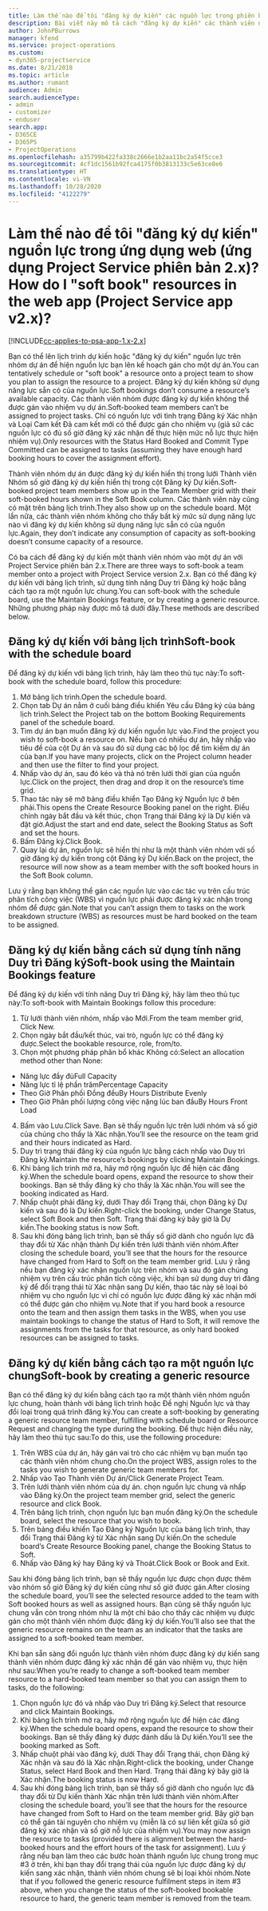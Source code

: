 ```yaml
---
title: Làm thế nào để tôi "đăng ký dự kiến" các nguồn lực trong phiên bản ứng dụng 2.x?
description: Bài viết này mô tả cách "đăng ký dự kiến" các thành viên nhóm dự án bằng Project Service.
author: JohnPBurrows
manager: kfend
ms.service: project-operations
ms.custom:
- dyn365-projectservice
ms.date: 8/21/2018
ms.topic: article
ms.author: rumant
audience: Admin
search.audienceType:
- admin
- customizer
- enduser
search.app:
- D365CE
- D365PS
- ProjectOperations
ms.openlocfilehash: a35799b422fa338c2666e1b2aa11bc2a54f5cce3
ms.sourcegitcommit: 4cf1dc1561b92fca4175f0b3813133c5e63ce8e6
ms.translationtype: HT
ms.contentlocale: vi-VN
ms.lasthandoff: 10/28/2020
ms.locfileid: "4122279"
---
```

# <a name="how-do-i-soft-book-resources-in-the-web-app-project-service-app-v2x"></a><span data-ttu-id="c676a-103">Làm thế nào để tôi "đăng ký dự kiến" nguồn lực trong ứng dụng web (ứng dụng Project Service phiên bản 2.x)?</span><span class="sxs-lookup"><span data-stu-id="c676a-103">How do I "soft book" resources in the web app (Project Service app v2.x)?</span></span>

[!INCLUDE[cc-applies-to-psa-app-1.x-2.x](../includes/cc-applies-to-psa-app-1x-2x.md)]

<span data-ttu-id="c676a-104">Bạn có thể lên lịch trình dự kiến hoặc "đăng ký dự kiến" nguồn lực trên nhóm dự án để hiện nguồn lực bạn lên kế hoạch gán cho một dự án.</span><span class="sxs-lookup"><span data-stu-id="c676a-104">You can tentatively schedule or "soft book" a resource onto a project team to show you plan to assign the resource to a project.</span></span> <span data-ttu-id="c676a-105">Đăng ký dự kiến không sử dụng năng lực sẵn có của nguồn lực.</span><span class="sxs-lookup"><span data-stu-id="c676a-105">Soft bookings don’t consume a resource’s available capacity.</span></span> <span data-ttu-id="c676a-106">Các thành viên nhóm được đăng ký dự kiến không thể được gán vào nhiệm vụ dự án.</span><span class="sxs-lookup"><span data-stu-id="c676a-106">Soft-booked team members can’t be assigned to project tasks.</span></span> <span data-ttu-id="c676a-107">Chỉ có nguồn lực với tình trạng Đăng ký Xác nhận và Loại Cam kết Đã cam kết mới có thể được gán cho nhiệm vụ (giả sử các nguồn lực có đủ số giờ đăng ký xác nhận để thực hiện mức nỗ lực thực hiện nhiệm vụ).</span><span class="sxs-lookup"><span data-stu-id="c676a-107">Only resources with the Status Hard Booked and Commit Type Committed can be assigned to tasks (assuming they have enough hard booking hours to cover the assignment effort).</span></span>

<span data-ttu-id="c676a-108">Thành viên nhóm dự án được đăng ký dự kiến hiển thị trong lưới Thành viên Nhóm số giờ đăng ký dự kiến hiển thị trong cột Đăng ký Dự kiến.</span><span class="sxs-lookup"><span data-stu-id="c676a-108">Soft-booked project team members show up in the Team Member grid with their soft-booked hours shown in the Soft Book column.</span></span> <span data-ttu-id="c676a-109">Các thành viên này cũng có mặt trên bảng lịch trình.</span><span class="sxs-lookup"><span data-stu-id="c676a-109">They also show up on the schedule board.</span></span> <span data-ttu-id="c676a-110">Một lần nữa, các thành viên nhóm không cho thấy bất kỳ mức sử dụng năng lực nào vì đăng ký dự kiến không sử dụng năng lực sẵn có của nguồn lực.</span><span class="sxs-lookup"><span data-stu-id="c676a-110">Again, they don’t indicate any consumption of capacity as soft-booking doesn’t consume capacity of a resource.</span></span>

<span data-ttu-id="c676a-111">Có ba cách để đăng ký dự kiến một thành viên nhóm vào một dự án với Project Service phiên bản 2.x.</span><span class="sxs-lookup"><span data-stu-id="c676a-111">There are three ways to soft-book a team member onto a project with Project Service version 2.x.</span></span> <span data-ttu-id="c676a-112">Bạn có thể đăng ký dự kiến với bảng lịch trình, sử dụng tính năng Duy trì Đăng ký hoặc bằng cách tạo ra một nguồn lực chung.</span><span class="sxs-lookup"><span data-stu-id="c676a-112">You can soft-book with the schedule board, use the Maintain Bookings feature, or by creating a generic resource.</span></span> <span data-ttu-id="c676a-113">Những phương pháp này được mô tả dưới đây.</span><span class="sxs-lookup"><span data-stu-id="c676a-113">These methods are described below.</span></span>

## <a name="soft-book-with-the-schedule-board"></a><span data-ttu-id="c676a-114">Đăng ký dự kiến với bảng lịch trình</span><span class="sxs-lookup"><span data-stu-id="c676a-114">Soft-book with the schedule board</span></span>

<span data-ttu-id="c676a-115">Để đăng ký dự kiến với bảng lịch trình, hãy làm theo thủ tục này:</span><span class="sxs-lookup"><span data-stu-id="c676a-115">To soft-book with the schedule board, follow this procedure:</span></span> 
1. <span data-ttu-id="c676a-116">Mở bảng lịch trình.</span><span class="sxs-lookup"><span data-stu-id="c676a-116">Open the schedule board.</span></span>
2. <span data-ttu-id="c676a-117">Chọn tab Dự án nằm ở cuối bảng điều khiển Yêu cầu Đăng ký của bảng lịch trình.</span><span class="sxs-lookup"><span data-stu-id="c676a-117">Select the Project tab on the bottom Booking Requirements panel of the schedule board.</span></span>
3. <span data-ttu-id="c676a-118">Tìm dự án bạn muốn đăng ký dự kiến nguồn lực vào.</span><span class="sxs-lookup"><span data-stu-id="c676a-118">Find the project you wish to soft-book a resource on.</span></span> <span data-ttu-id="c676a-119">Nếu bạn có nhiều dự án, hãy nhấp vào tiêu đề của cột Dự án và sau đó sử dụng các bộ lọc để tìm kiếm dự án của bạn.</span><span class="sxs-lookup"><span data-stu-id="c676a-119">If you have many projects, click on the Project column header and then use the filter to find your project.</span></span>
4. <span data-ttu-id="c676a-120">Nhấp vào dự án, sau đó kéo và thả nó trên lưới thời gian của nguồn lực.</span><span class="sxs-lookup"><span data-stu-id="c676a-120">Click on the project, then drag and drop it on the resource’s time grid.</span></span>
5. <span data-ttu-id="c676a-121">Thao tác này sẽ mở bảng điều khiển Tạo Đăng ký Nguồn lực ở bên phải.</span><span class="sxs-lookup"><span data-stu-id="c676a-121">This opens the Create Resource Booking panel on the right.</span></span> <span data-ttu-id="c676a-122">Điều chỉnh ngày bắt đầu và kết thúc, chọn Trạng thái Đăng ký là Dự kiến và đặt giờ.</span><span class="sxs-lookup"><span data-stu-id="c676a-122">Adjust the start and end date, select the Booking Status as Soft and set the hours.</span></span> 
6. <span data-ttu-id="c676a-123">Bấm Đăng ký.</span><span class="sxs-lookup"><span data-stu-id="c676a-123">Click Book.</span></span>
7. <span data-ttu-id="c676a-124">Quay lại dự án, nguồn lực sẽ hiển thị như là một thành viên nhóm với số giờ đăng ký dự kiến trong cột Đăng ký Dự kiến.</span><span class="sxs-lookup"><span data-stu-id="c676a-124">Back on the project, the resource will now show as a team member with the soft booked hours in the Soft Book column.</span></span>

<span data-ttu-id="c676a-125">Lưu ý rằng bạn không thể gán các nguồn lực vào các tác vụ trên cấu trúc phân tích công việc (WBS) vì nguồn lực phải được đăng ký xác nhận trong nhóm để được gán.</span><span class="sxs-lookup"><span data-stu-id="c676a-125">Note that you can’t assign them to tasks on the work breakdown structure (WBS) as resources must be hard booked on the team to be assigned.</span></span>

## <a name="soft-book-using-the-maintain-bookings-feature"></a><span data-ttu-id="c676a-126">Đăng ký dự kiến bằng cách sử dụng tính năng Duy trì Đăng ký</span><span class="sxs-lookup"><span data-stu-id="c676a-126">Soft-book using the Maintain Bookings feature</span></span>

<span data-ttu-id="c676a-127">Để đăng ký dự kiến với tính năng Duy trì Đăng ký, hãy làm theo thủ tục này:</span><span class="sxs-lookup"><span data-stu-id="c676a-127">To soft-book with Maintain Bookings follow this procedure:</span></span>
1. <span data-ttu-id="c676a-128">Từ lưới thành viên nhóm, nhấp vào Mới.</span><span class="sxs-lookup"><span data-stu-id="c676a-128">From the team member grid, Click New.</span></span>
2. <span data-ttu-id="c676a-129">Chọn ngày bắt đầu/kết thúc, vai trò, nguồn lực có thể đăng ký được.</span><span class="sxs-lookup"><span data-stu-id="c676a-129">Select the bookable resource, role, from/to.</span></span>
3. <span data-ttu-id="c676a-130">Chọn một phương pháp phân bổ khác Không có:</span><span class="sxs-lookup"><span data-stu-id="c676a-130">Select an allocation method other than None:</span></span>
- <span data-ttu-id="c676a-131">Năng lực đầy đủ</span><span class="sxs-lookup"><span data-stu-id="c676a-131">Full Capacity</span></span>
- <span data-ttu-id="c676a-132">Năng lực tỉ lệ phần trăm</span><span class="sxs-lookup"><span data-stu-id="c676a-132">Percentage Capacity</span></span>
- <span data-ttu-id="c676a-133">Theo Giờ Phân phối Đồng đều</span><span class="sxs-lookup"><span data-stu-id="c676a-133">By Hours Distribute Evenly</span></span>
- <span data-ttu-id="c676a-134">Theo Giờ Phân phối lượng công việc nặng lúc ban đầu</span><span class="sxs-lookup"><span data-stu-id="c676a-134">By Hours Front Load</span></span>
4. <span data-ttu-id="c676a-135">Bấm vào Lưu.</span><span class="sxs-lookup"><span data-stu-id="c676a-135">Click Save.</span></span> <span data-ttu-id="c676a-136">Bạn sẽ thấy nguồn lực trên lưới nhóm và số giờ của chúng cho thấy là Xác nhận.</span><span class="sxs-lookup"><span data-stu-id="c676a-136">You’ll see the resource on the team grid and their hours indicated as Hard.</span></span>
5. <span data-ttu-id="c676a-137">Duy trì trạng thái đăng ký của nguồn lực bằng cách nhấp vào Duy trì Đăng ký.</span><span class="sxs-lookup"><span data-stu-id="c676a-137">Maintain the resource’s bookings by clicking Maintain Bookings.</span></span>
6. <span data-ttu-id="c676a-138">Khi bảng lịch trình mở ra, hãy mở rộng nguồn lực để hiện các đăng ký.</span><span class="sxs-lookup"><span data-stu-id="c676a-138">When the schedule board opens, expand the resource to show their bookings.</span></span> <span data-ttu-id="c676a-139">Bạn sẽ thấy đăng ký cho thấy là Xác nhận.</span><span class="sxs-lookup"><span data-stu-id="c676a-139">You will see the booking indicated as Hard.</span></span>
7. <span data-ttu-id="c676a-140">Nhấp chuột phải đăng ký, dưới Thay đổi Trạng thái, chọn Đăng ký Dự kiến và sau đó là Dự kiến.</span><span class="sxs-lookup"><span data-stu-id="c676a-140">Right-click the booking, under Change Status, select Soft Book and then Soft.</span></span> <span data-ttu-id="c676a-141">Trạng thái đăng ký bây giờ là Dự kiến.</span><span class="sxs-lookup"><span data-stu-id="c676a-141">The booking status is now Soft.</span></span>
8. <span data-ttu-id="c676a-142">Sau khi đóng bảng lịch trình, bạn sẽ thấy số giờ dành cho nguồn lực đã thay đổi từ Xác nhận thành Dự kiến trên lưới thành viên nhóm.</span><span class="sxs-lookup"><span data-stu-id="c676a-142">After closing the schedule board, you’ll see that the hours for the resource have changed from Hard to Soft on the team member grid.</span></span>
<span data-ttu-id="c676a-143">Lưu ý rằng nếu bạn đăng ký xác nhận nguồn lực trên nhóm và sau đó gán chúng nhiệm vụ trên cấu trúc phân tích công việc, khi bạn sử dụng duy trì đăng ký để đổi trạng thái từ Xác nhận sang Dự kiến, thao tác này sẽ loại bỏ nhiệm vụ cho nguồn lực vì chỉ có nguồn lực được đăng ký xác nhận mới có thể được gán cho nhiệm vụ.</span><span class="sxs-lookup"><span data-stu-id="c676a-143">Note that if you hard book a resource onto the team and then assign them tasks in the WBS, when you use maintain bookings to change the status of Hard to Soft, it will remove the assignments from the tasks for that resource, as only hard booked resources can be assigned to tasks.</span></span>

## <a name="soft-book-by-creating-a-generic-resource"></a><span data-ttu-id="c676a-144">Đăng ký dự kiến bằng cách tạo ra một nguồn lực chung</span><span class="sxs-lookup"><span data-stu-id="c676a-144">Soft-book by creating a generic resource</span></span>

<span data-ttu-id="c676a-145">Bạn có thể đăng ký dự kiến bằng cách tạo ra một thành viên nhóm nguồn lực chung, hoàn thành với bảng lịch trình hoặc Đề nghị Nguồn lực và thay đổi loại trong quá trình đăng ký.</span><span class="sxs-lookup"><span data-stu-id="c676a-145">You can create a soft-booking by generating a generic resource team member, fulfilling with schedule board or Resource Request and changing the type during the booking.</span></span>
<span data-ttu-id="c676a-146">Để thực hiện điều này, hãy làm theo thủ tục sau:</span><span class="sxs-lookup"><span data-stu-id="c676a-146">To do this, use the following procedure:</span></span>

1. <span data-ttu-id="c676a-147">Trên WBS của dự án, hãy gán vai trò cho các nhiệm vụ bạn muốn tạo các thành viên nhóm chung cho.</span><span class="sxs-lookup"><span data-stu-id="c676a-147">On the project WBS, assign roles to the tasks you wish to generate generic team members for.</span></span>
2. <span data-ttu-id="c676a-148">Nhấp vào Tạo Thành viên Dự án/</span><span class="sxs-lookup"><span data-stu-id="c676a-148">Click Generate Project Team.</span></span>
3. <span data-ttu-id="c676a-149">Trên lưới thành viên nhóm của dự án. chọn nguồn lực chung và nhấp vào Đăng ký.</span><span class="sxs-lookup"><span data-stu-id="c676a-149">On the project team member grid, select the generic resource and click Book.</span></span>
4. <span data-ttu-id="c676a-150">Trên bảng lịch trình, chọn nguồn lực bạn muốn đăng ký.</span><span class="sxs-lookup"><span data-stu-id="c676a-150">On the schedule board, select the resource that you wish to book.</span></span>
5. <span data-ttu-id="c676a-151">Trên bảng điều khiển Tạo Đăng ký Nguồn lực của bảng lịch trình, thay đổi Trạng thái Đăng ký từ Xác nhận sang Dự kiến.</span><span class="sxs-lookup"><span data-stu-id="c676a-151">On the schedule board’s Create Resource Booking panel, change the Booking Status to Soft.</span></span>
6. <span data-ttu-id="c676a-152">Nhấp vào Đăng ký hay Đăng ký và Thoát.</span><span class="sxs-lookup"><span data-stu-id="c676a-152">Click Book or Book and Exit.</span></span>

<span data-ttu-id="c676a-153">Sau khi đóng bảng lịch trình, bạn sẽ thấy nguồn lực được chọn được thêm vào nhóm số giờ Đăng ký dự kiến cũng như số giờ được gán.</span><span class="sxs-lookup"><span data-stu-id="c676a-153">After closing the schedule board, you’ll see the selected resource added to the team with Soft booked hours as well as assigned hours.</span></span> <span data-ttu-id="c676a-154">Bạn cũng sẽ thấy nguồn lực chung vẫn còn trong nhóm như là một chỉ báo cho thấy các nhiệm vụ được gán cho một thành viên nhóm được đăng ký dự kiến.</span><span class="sxs-lookup"><span data-stu-id="c676a-154">You’ll also see that the generic resource remains on the team as an indicator that the tasks are assigned to a soft-booked team member.</span></span>

<span data-ttu-id="c676a-155">Khi bạn sẵn sàng đổi nguồn lực thành viên nhóm được đăng ký dự kiến sang thành viên nhóm được đăng ký xác nhận để gán vào nhiệm vụ, thực hiện như sau:</span><span class="sxs-lookup"><span data-stu-id="c676a-155">When you’re ready to change a soft-booked team member resource to a hard-booked team member so that you can assign them to tasks, do the following:</span></span>

1. <span data-ttu-id="c676a-156">Chọn nguồn lực đó và nhấp vào Duy trì Đăng ký.</span><span class="sxs-lookup"><span data-stu-id="c676a-156">Select that resource and click Maintain Bookings.</span></span>
2. <span data-ttu-id="c676a-157">Khi bảng lịch trình mở ra, hãy mở rộng nguồn lực để hiện các đăng ký.</span><span class="sxs-lookup"><span data-stu-id="c676a-157">When the schedule board opens, expand the resource to show their bookings.</span></span> <span data-ttu-id="c676a-158">Bạn sẽ thấy đăng ký được đánh dấu là Dự kiến.</span><span class="sxs-lookup"><span data-stu-id="c676a-158">You’ll see the booking marked as Soft.</span></span>
3. <span data-ttu-id="c676a-159">Nhấp chuột phải vào đăng ký, dưới Thay đổi Trạng thái, chọn Đăng ký Xác nhận và sau đó là Xác nhận.</span><span class="sxs-lookup"><span data-stu-id="c676a-159">Right-click the booking, under Change Status, select Hard Book and then Hard.</span></span> <span data-ttu-id="c676a-160">Trạng thái đăng ký bây giờ là Xác nhận.</span><span class="sxs-lookup"><span data-stu-id="c676a-160">The booking status is now Hard.</span></span>
4. <span data-ttu-id="c676a-161">Sau khi đóng bảng lịch trình, bạn sẽ thấy số giờ dành cho nguồn lực đã thay đổi từ Dự kiến thành Xác nhận trên lưới thành viên nhóm.</span><span class="sxs-lookup"><span data-stu-id="c676a-161">After closing the schedule board, you’ll see that the hours for the resource have changed from Soft to Hard on the team member grid.</span></span> <span data-ttu-id="c676a-162">Bây giờ bạn có thể gán tài nguyên cho nhiệm vụ (miễn là có sự liên kết giữa số giờ đăng ký xác nhận và số giờ nỗ lực của nhiệm vụ).</span><span class="sxs-lookup"><span data-stu-id="c676a-162">You may now assign the resource to tasks (provided there is alignment between the hard-booked hours and the effort hours of the task for assignment).</span></span> <span data-ttu-id="c676a-163">Lưu ý rằng nếu bạn làm theo các bước hoàn thành nguồn lực chung trong mục #3 ở trên, khi bạn thay đổi trạng thái của nguồn lực được đăng ký dự kiến sang xác nhận, thành viên nhóm chung sẽ bị loại khỏi nhóm.</span><span class="sxs-lookup"><span data-stu-id="c676a-163">Note that if you followed the generic resource fulfilment steps in item #3 above, when you change the status of the soft-booked bookable resource to hard, the generic team member is removed from the team.</span></span>
